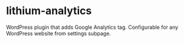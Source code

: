 # lithium-analytics
WordPress plugin that adds Google Analytics tag. Configurable for any WordPress website from settings subpage.
